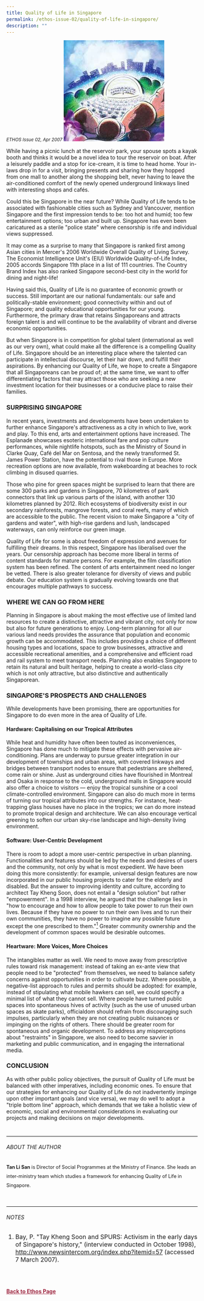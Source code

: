 ```yaml
---
title: Quality of Life in Singapore
permalink: /ethos-issue-02/quality-of-life-in-singapore/
description: ""
---
```

<style>
.back a
{
	color: #9f2943;
	font-weight: bold;
}

.bullet li
{
	font-size:16px;
}
	
.purple
{
background-color: #6E3A67;	
padding: 30px;
}

.purple h3, .purple p, .purple sup
{
	color: white;
}
	
.purple h5	
{
	color: white;
	text-align: center;
	font-size: 24px;
}	

.author
{
border-bottom: 1px solid black;
margin-top:40px;
padding-bottom:30px;
border-top: 1px solid black;	

}

.author p {
	font-size: 0.9em;
	line-height:24px !important;
	}	
	
.adapted
{
border-bottom: 1px solid black;
margin-top:40px;
padding-bottom:30px;
}	
	
.adapted p
{
	font-size: 0.9em;
	line-height:24px !important;
}
	
	
.small-text
{
font-size:16px;
}

</style>


<em><small>ETHOS Issue 02, Apr 2007</small></em>
<img src="/images/Ethos_Images/Ethos_Issue_02/Qualtiy_Of_Life.jpg">


<p>While having a picnic lunch at the reservoir park, your spouse spots a kayak booth and thinks it would be a novel idea to tour the reservoir on boat. After a leisurely paddle and a stop for ice-cream, it is time to head home. Your in-laws drop in for a visit, bringing presents and sharing how they hopped from one mall to another along the shopping belt, never having to leave the air-conditioned comfort of the newly opened underground linkways lined with interesting shops and cafés.</p>

<p>Could this be Singapore in the near future? While Quality of Life tends to be associated with fashionable cities such as Sydney and Vancouver, mention Singapore and the first impression tends to be: too hot and humid; too few entertainment options; too urban and built up. Singapore has even been caricatured as a sterile "police state" where censorship is rife and individual views suppressed.</p>

<p>It may come as a surprise to many that Singapore is ranked first among Asian cities in Mercer's 2006 Worldwide Overall Quality of Living Survey. The Economist Intelligence Unit's (EIU) Worldwide Quality-of-Life Index, 2005 accords Singapore 11th place in a list of 111 countries. The Country Brand Index has also ranked Singapore second-best city in the world for dining and night-life!</p>

<p>Having said this, Quality of Life is no guarantee of economic growth or success. Still important are our national fundamentals: our safe and politically-stable environment; good connectivity within and out of Singapore; and quality educational opportunities for our young. Furthermore, the primary draw that retains Singaporeans and attracts foreign talent is and will continue to be the availability of vibrant and diverse economic opportunities.</p>

<p>But when Singapore is in competition for global talent (international as well as our very own), what could make all the difference is a compelling Quality of Life. Singapore should be an interesting place where the talented can participate in intellectual discourse, let their hair down, and fulfill their aspirations. By enhancing our Quality of Life, we hope to create a Singapore that all Singaporeans can be proud of; at the same time, we want to offer differentiating factors that may attract those who are seeking a new investment location for their businesses or a conducive place to raise their families.</p>

<h3>SURPRISING SINGAPORE</h3>

<p>In recent years, investments and developments have been undertaken to further enhance Singapore's attractiveness as a city in which to live, work and play. To this end, arts and entertainment options have increased. The Esplanade showcases esoteric international fare and pop culture performances, while nightlife hotspots, such as the Ministry of Sound in Clarke Quay, Café del Mar on Sentosa, and the newly transformed St. James Power Station, have the potential to rival those in Europe. More recreation options are now available, from wakeboarding at beaches to rock climbing in disused quarries.</p>

<p>Those who pine for green spaces might be surprised to learn that there are some 300 parks and gardens in Singapore, 70 kilometres of park connectors that link up various parts of the island, with another 130 kilometres planned by 2012. Rich ecosystems of biodiversity exist in our secondary rainforests, mangrove forests, and coral reefs, many of which are accessible to the public. The recent vision to make Singapore a "city of gardens and water", with high-rise gardens and lush, landscaped waterways, can only reinforce our green image.</p>

<p>Quality of Life for some is about freedom of expression and avenues for fulfilling their dreams. In this respect, Singapore has liberalised over the years. Our censorship approach has become more liberal in terms of content standards for mature persons. For example, the film classification system has been refined. The content of arts entertainment need no longer be vetted. There is also greater tolerance for diversity of views and public debate. Our education system is gradually evolving towards one that encourages multiple pathways to success.</p>

<h3>WHERE WE CAN GO FROM HERE</h3>

<p>Planning in Singapore is about making the most effective use of limited land resources to create a distinctive, attractive and vibrant city, not only for now but also for future generations to enjoy. Long-term planning for all our various land needs provides the assurance that population and economic growth can be accommodated. This includes providing a choice of different housing types and locations, space to grow businesses, attractive and accessible recreational amenities, and a comprehensive and efficient road and rail system to meet transport needs. Planning also enables Singapore to retain its natural and built heritage, helping to create a world-class city which is not only attractive, but also distinctive and authentically Singaporean.</p>

<h3>SINGAPORE'S PROSPECTS AND CHALLENGES</h3>

<p>While developments have been promising, there are opportunities for Singapore to do even more in the area of Quality of Life.</p>

<h4>Hardware: Capitalising on our Tropical Attributes</h4>

<p>While heat and humidity have often been touted as inconveniences, Singapore has done much to mitigate these effects with pervasive air-conditioning. Plans are underway to pursue greater integration in our development of townships and urban areas, with covered linkways and bridges between transport nodes to ensure that pedestrians are sheltered, come rain or shine. Just as underground cities have flourished in Montreal and Osaka in response to the cold, underground malls in Singapore would also offer a choice to visitors — enjoy the tropical sunshine or a cool climate-controlled environment. Singapore can also do much more in terms of turning our tropical attributes into our strengths. For instance, heat-trapping glass houses have no place in the tropics; we can do more instead to promote tropical design and architecture. We can also encourage vertical greening to soften our urban sky-rise landscape and high-density living environment.</p>

<h4>Software: User-Centric Development</h4>

<p>There is room to adopt a more user-centric perspective in urban planning. Functionalities and features should be led by the needs and desires of users and the community, not only by what is most expedient. We have been doing this more consistently: for example, universal design features are now incorporated in our public housing projects to cater for the elderly and disabled. But the answer to improving identity and culture, according to architect Tay Kheng Soon, does not entail a "design solution" but rather "empowerment". In a 1998 interview, he argued that the challenge lies in "how to encourage and how to allow people to take power to run their own lives. Because if they have no power to run their own lives and to run their own communities, they have no power to imagine any possible future except the one prescribed to them."<a href="#notes"><sup>1</sup></a> Greater community ownership and the development of common spaces would be desirable outcomes.</p>

<h4>Heartware: More Voices, More Choices</h4>

<p>The intangibles matter as well. We need to move away from prescriptive rules toward risk management: instead of taking an ex-ante view that people need to be "protected" from themselves, we need to balance safety concerns against opportunities in order to cultivate buzz. Where possible, a negative-list approach to rules and permits should be adopted: for example, instead of stipulating what mobile hawkers can sell, we could specify a minimal list of what they cannot sell. Where people have turned public spaces into spontaneous hives of activity (such as the use of unused urban spaces as skate parks), officialdom should refrain from discouraging such impulses, particularly when they are not creating public nuisances or impinging on the rights of others. There should be greater room for spontaneous and organic development. To address any misperceptions about "restraints" in Singapore, we also need to become savvier in marketing and public communication, and in engaging the international media.</p>

<h3>CONCLUSION</h3>

<p>As with other public policy objectives, the pursuit of Quality of Life must be balanced with other imperatives, including economic ones. To ensure that our strategies for enhancing our Quality of Life do not inadvertently impinge upon other important goals (and vice versa), we may do well to adopt a "triple bottom line" approach, which demands that we take a holistic view of economic, social and environmental considerations in evaluating our projects and making decisions on major developments.</p>


<div class="author">

<h6>ABOUT THE AUTHOR</h6>

<p class="small-text"><strong>Tan Li San</strong> is Director of Social Programmes at the Ministry of Finance. She leads an inter-ministry team which studies a framework for enhancing Quality of Life in Singapore. </p>

</div>	

<h6><a name="notes"></a>NOTES</h6>

<ol>
<li class="small-text">Bay, P. "Tay Kheng Soon and SPURS: Activism in the early days of Singapore's history," (interview conducted in October 1998), <a href="http://www.newsintercom.org/index.php?itemid=57">http://www.newsintercom.org/index.php?itemid=57</a> (accessed 7 March 2007).</li>
</ol>

<br>

<br>
<br>	
<div class="back">
<a href="/ethos/">Back to Ethos Page</a>	
</div>